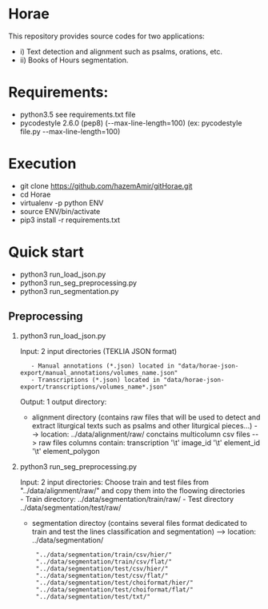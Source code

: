 # Horae
This repository provides source codes for two applications: 
  - i)  Text detection and alignment such as psalms, orations, etc.
  - ii) Books of Hours segmentation.
# Requirements:
- python3.5
  see requirements.txt file
- pycodestyle 2.6.0 (pep8) (--max-line-length=100) 
  (ex: pycodestyle file.py --max-line-length=100)
 
# Execution
- git clone https://github.com/hazemAmir/gitHorae.git
- cd Horae
- virtualenv -p python ENV
- source ENV/bin/activate 
- pip3 install -r requirements.txt

# Quick start
- python3 run_load_json.py
- python3 run_seg_preprocessing.py
- python3 run_segmentation.py 

## Preprocessing
   1) python3 run_load_json.py
       
       Input: 2 input directories (TEKLIA JSON format) 
      
             - Manual annotations (*.json) located in "data/horae-json-export/manual_annotations/volumes_name.json" 
             - Transcriptions (*.json) located in "data/horae-json-export/transcriptions/volumes_name*.json"         
  
       Output:  1 output directory:
       
       - alignment directory (contains raw files that will be used to detect and extract liturgical texts such as psalms and other liturgical pieces...)
         --> location: ../data/alignment/raw/ conctains multicolumn csv files
         --> raw files columns contain: transcription '\t' image_id '\t' element_id '\t' element_polygon
                     
   2) python3 run_seg_preprocessing.py   
      
      Input: 2 input directories: Choose train and test files from "../data/alignment/raw/" and copy them into the floowing directories  
              - Train directory: ../data/segmentation/train/raw/
              - Test directory ../data/segmentation/test/raw/
              
      - segmentation directoy (contains several files format dedicated to train and test the lines classification and segmentation)
         --> location: ../data/segmentation/
                     
             "../data/segmentation/train/csv/hier/"
             "../data/segmentation/train/csv/flat/"
             "../data/segmentation/test/csv/hier/"
             "../data/segmentation/test/csv/flat/"
             "../data/segmentation/test/choiformat/hier/"
             "../data/segmentation/test/choiformat/flat/"
             "../data/segmentation/test/txt/"
          

